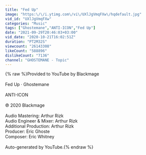 ```yaml
---
title: "Fed Up"
image: "https:\/\/i.ytimg.com\/vi\/UXlJgVmqFXw\/hqdefault.jpg"
vid_id: "UXlJgVmqFXw"
categories: "Music"
tags: ["Ghostemane","ANTI-ICON","Fed Up"]
date: "2021-09-29T20:46:03+03:00"
vid_date: "2020-10-21T16:02:51Z"
duration: "PT2M32S"
viewcount: "26143308"
likeCount: "588896"
dislikeCount: "7136"
channel: "GHOSTEMANE - Topic"
---
```

{% raw %}Provided to YouTube by Blackmage<br /><br />Fed Up · Ghostemane<br /><br />ANTI-ICON<br /><br />℗ 2020 Blackmage<br /><br />Audio  Mastering: Arthur Rizk<br />Audio  Engineer &amp;  Mixer: Arthur Rizk<br />Additional  Production: Arthur Rizk<br />Producer: Eric Ghoste<br />Composer: Eric Whitney<br /><br />Auto-generated by YouTube.{% endraw %}
